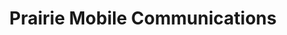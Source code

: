 ---
title: "Prairie Mobile Communications"
url: /saskatoon/prairie-mobile-communications-mcclocklin-road/
shop: mobile phone
---